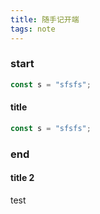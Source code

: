 ```yaml
---
title: 随手记开端
tags: note
---
```


### start

```js
const s = "sfsfs";
```

#### title

```js
const s = "sfsfs";
```

### end

#### title 2

test

